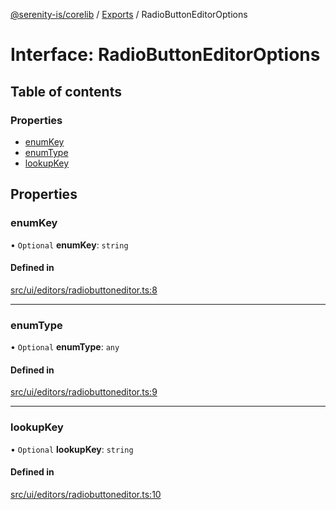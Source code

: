 [@serenity-is/corelib](../README.md) / [Exports](../modules.md) / RadioButtonEditorOptions

# Interface: RadioButtonEditorOptions

## Table of contents

### Properties

- [enumKey](RadioButtonEditorOptions.md#enumkey)
- [enumType](RadioButtonEditorOptions.md#enumtype)
- [lookupKey](RadioButtonEditorOptions.md#lookupkey)

## Properties

### enumKey

• `Optional` **enumKey**: `string`

#### Defined in

[src/ui/editors/radiobuttoneditor.ts:8](https://github.com/serenity-is/serenity/blob/master/packages/corelib/src/ui/editors/radiobuttoneditor.ts#L8)

___

### enumType

• `Optional` **enumType**: `any`

#### Defined in

[src/ui/editors/radiobuttoneditor.ts:9](https://github.com/serenity-is/serenity/blob/master/packages/corelib/src/ui/editors/radiobuttoneditor.ts#L9)

___

### lookupKey

• `Optional` **lookupKey**: `string`

#### Defined in

[src/ui/editors/radiobuttoneditor.ts:10](https://github.com/serenity-is/serenity/blob/master/packages/corelib/src/ui/editors/radiobuttoneditor.ts#L10)
